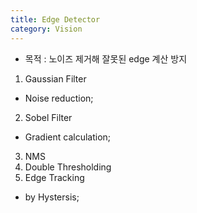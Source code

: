 ```yaml
---
title: Edge Detector
category: Vision
---
```


- 목적 : 노이즈 제거해 잘못된 edge 계산 방지
1. Gaussian Filter
- Noise reduction;
2. Sobel Filter
- Gradient calculation;
3. NMS
4. Double Thresholding
5. Edge Tracking
- by Hystersis;


